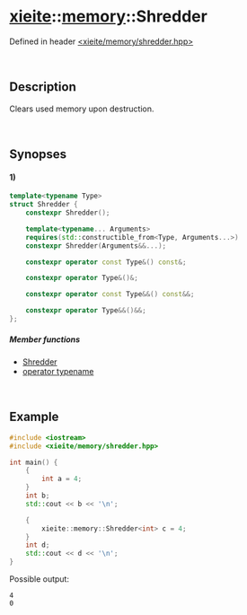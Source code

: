 # [xieite](../../xieite.md)\:\:[memory](../../memory.md)\:\:Shredder
Defined in header [<xieite/memory/shredder.hpp>](../../../include/xieite/memory/shredder.hpp)

&nbsp;

## Description
Clears used memory upon destruction.

&nbsp;

## Synopses
#### 1)
```cpp
template<typename Type>
struct Shredder {
    constexpr Shredder();

    template<typename... Arguments>
    requires(std::constructible_from<Type, Arguments...>)
    constexpr Shredder(Arguments&&...);

    constexpr operator const Type&() const&;

    constexpr operator Type&()&;

    constexpr operator const Type&&() const&&;

    constexpr operator Type&&()&&;
};
```
##### Member functions
- [Shredder](./structures/shredder/1/operators/constructor.md)
- [operator typename](./structures/shredder/1/operators/cast.md)

&nbsp;

## Example
```cpp
#include <iostream>
#include <xieite/memory/shredder.hpp>

int main() {
    {
        int a = 4;
    }
    int b;
    std::cout << b << '\n';

    {
        xieite::memory::Shredder<int> c = 4;
    }
    int d;
    std::cout << d << '\n';
}
```
Possible output:
```
4
0
```
